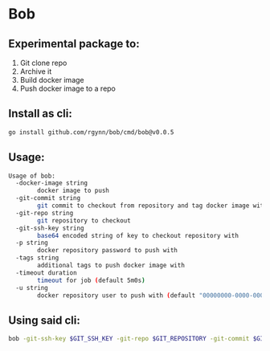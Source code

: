 # Bob

## Experimental package to:

1. Git clone repo
2. Archive it
3. Build docker image
4. Push docker image to a repo


## Install as cli:

```sh
go install github.com/rgynn/bob/cmd/bob@v0.0.5
```

## Usage:

```sh
Usage of bob:
  -docker-image string
        docker image to push
  -git-commit string
        git commit to checkout from repository and tag docker image with
  -git-repo string
        git repository to checkout
  -git-ssh-key string
        base64 encoded string of key to checkout repository with
  -p string
        docker repository password to push with
  -tags string
        additional tags to push docker image with
  -timeout duration
        timeout for job (default 5m0s)
  -u string
        docker repository user to push with (default "00000000-0000-0000-0000-000000000000")
```

## Using said cli:

```sh
bob -git-ssh-key $GIT_SSH_KEY -git-repo $GIT_REPOSITORY -git-commit $GIT_COMMIT_HASH -docker-image $DOCKER_REGISTRY/$DOCKER_IMAGE -p $DOCKER_REGISTRY_AUTH_TOKEN
```